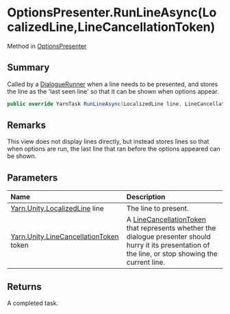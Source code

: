 # OptionsPresenter.RunLineAsync(LocalizedLine,LineCancellationToken)

Method in [OptionsPresenter](/docs/api/csharp/yarn.unity.optionspresenter.md)

## Summary


Called by a  <a href="yarn.unity.dialoguerunner.md">DialogueRunner</a>  when a line needs to be
presented, and stores the line as the 'last seen line' so that it
can be shown when options appear.


```csharp
public override YarnTask RunLineAsync(LocalizedLine line, LineCancellationToken token)
```

## Remarks

This view does not display lines directly, but instead
stores lines so that when options are run, the last line that ran
before the options appeared can be shown.

## Parameters

|Name|Description|
|:---|:---|
|[Yarn.Unity.LocalizedLine](/docs/api/csharp/yarn.unity.localizedline.md) line|The line to present.|
|[Yarn.Unity.LineCancellationToken](/docs/api/csharp/yarn.unity.linecancellationtoken.md) token|A  <a href="yarn.unity.linecancellationtoken.md">LineCancellationToken</a>  that represents whether the dialogue presenter should hurry it its presentation of the line, or stop showing the current line.|

## Returns

A completed task.

